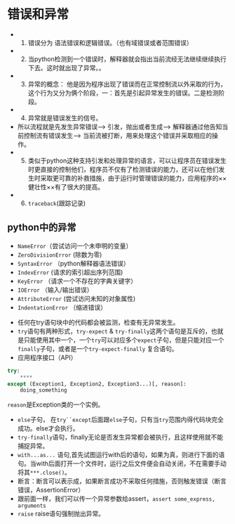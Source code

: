 # 错误和异常
- 1. 错误分为 语法错误和逻辑错误。（也有域错误或者范围错误）
- 2. 当python检测到一个错误时，解释器就会指出当前流经无法继续继续执行下去。这时就出现了异常。。
- 3. 异常的概念： 他是因为程序出现了错误而在正常控制流以外采取的行为，这个行为又分为俩个阶段，一：首先是引起异常发生的错误。二是检测阶段。
- 4. 异常就是错误发生的信号。
- 所以流程就是先发生异常错误--> 引发，抛出或者生成--> 解释器通过他告知当前控制流有错误发生--> 当前流被打断，用来处理这个错误并采取相应的操作。
- 5. 类似于python这种支持引发和处理异常的语言，可以让程序员在错误发生时更直接的控制他们，程序员不仅有了检测错误的能力，还可以在他们发生时采取更可靠的补救措施，由于运行时管理错误的能力，应用程序的××健壮性××有了很大的提高。
- 6. `traceback`(跟踪记录)
## python中的异常
- `NameError`（尝试访问一个未申明的变量）
- `ZeroDivisionError` (除数为零)
- `SyntaxError` （python解释器语法错误）
- `IndexError` (请求的索引超出序列范围)
- `KeyError` （请求一个不存在的字典关键字）
- `IOError` （输入/输出错误）
- `AttributeError` (尝试访问未知的对象属性)
- `IndentationError` （缩进错误）

* 任何在try语句块中的代码都会被监测，检查有无异常发生。
* `try`语句有两种形式，`try-expect` & `try-finally`这两个语句是互斥的，也就是只能使用其中一个，一个`try`可以对应多个`expect`子句，但是只能对应一个`finally`子句，或者是一个`try-expect-finally` 复合语句。
* 应用程序接口（API）
```python
try:
    ****
except (Exception1, Exception2, Exception3...)[, reason]:
    doing_something
```
`reason`是Exception类的一个实例。

- `else`子句， 在`try``except`后面跟`else`子句，只有当`try`范围内得代码块完全成功。else才会执行。
- `try-finally`语句，finally无论是否发生异常都会被执行，且这样使用就不能捕捉异常。
- `with...as...` 语句,首先试图运行with后的语句，如果为真，则进行下面的语句。当with后面打开一个文件时，运行之后文件便会自动关闭，不在需要手动将其`***.close()`。
- 断言：断言可以表示成，如果断言成功不采取任何措施，否则触发错误（断言错误，AssertionError）
- 跟前面一样，我们可以传一个异常参数给assert，`assert some_express, arguments`
- `raise` raise语句强制抛出异常。
